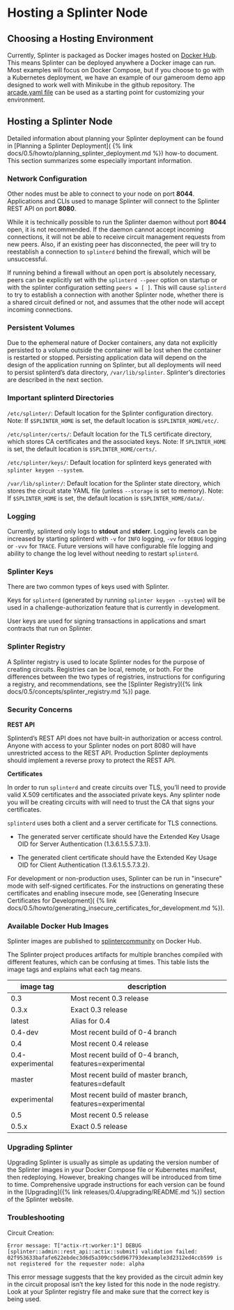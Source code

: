 # Hosting a Splinter Node

<!--
  Copyright 2018-2020 Cargill Incorporated
  Licensed under Creative Commons Attribution 4.0 International License
  https://creativecommons.org/licenses/by/4.0/
-->

## Choosing a Hosting Environment

Currently, Splinter is packaged as Docker images hosted on
[Docker Hub](https://hub.docker.com/u/splintercommunity/). This means
Splinter can be deployed anywhere a Docker image can run. Most examples will
focus on Docker Compose, but if you choose to go with a Kubernetes
deployment, we have an example of our gameroom demo app designed to work well
with Minikube in the github repository. The [arcade.yaml
file](https://github.com/Cargill/splinter/blob/master/docker/kubernetes/arcade.yaml)
can be used as a starting
point for customizing your environment.

## Hosting a Splinter Node

Detailed information about planning your Splinter deployment can be found in
[Planning a Splinter Deployment](
{% link docs/0.5/howto/planning_splinter_deployment.md %})
how-to document. This section summarizes some especially important information.

### Network Configuration

Other nodes must be able to connect to your node on port **8044**.
Applications and CLIs used to manage Splinter will connect to the Splinter REST
API on port **8080**.

While it is technically possible to run the Splinter daemon without port
**8044** open, it is not recommended. If the daemon cannot accept incoming
connections, it will not be able to receive circuit management requests from new
peers. Also, if an existing peer has disconnected, the peer will try to
reestablish a connection to `splinterd` behind the firewall, which will be
unsuccessful.

If running behind a firewall without an open port is absolutely necessary, peers
can be explicitly set with the `splinterd --peer` option on startup or with the
splinter configuration setting `peers = [ ]`. This will cause `splinterd` to try
to establish a connection with another Splinter node, whether there is a
shared circuit defined or not, and assumes that the other node will accept
incoming connections.

### Persistent Volumes

Due to the ephemeral nature of Docker containers, any data not explicitly
persisted to a volume outside the container will be lost when the container is
restarted or stopped. Persisting application data will depend on the design of
the application running on Splinter, but all deployments will need to persist
splinterd’s data directory, `/var/lib/splinter`. Splinter’s directories are
described in the next section.


### Important splinterd Directories

`/etc/splinter/`:
Default location for the Splinter configuration directory. Note: If
`$SPLINTER_HOME` is set, the default location is `$SPLINTER_HOME/etc/`.

`/etc/splinter/certs/`:
Default location for the TLS certificate directory, which stores CA certificates
and the associated keys. Note: If `SPLINTER_HOME` is set, the default location
is `$SPLINTER_HOME/certs/`.

`/etc/splinter/keys/`:
Default location for splinterd keys generated with `splinter keygen --system`.

`/var/lib/splinter/`:
Default location for the Splinter state directory, which stores the circuit
state YAML file (unless `--storage`  is  set  to  memory). Note: If
`$SPLINTER_HOME` is set, the default location is `$SPLINTER_HOME/data/`.

### Logging

Currently, splinterd only logs to **stdout** and **stderr**. Logging levels can
be increased by starting splinterd with `-v` for `INFO` logging, `-vv` for
`DEBUG` logging or `-vvv` for `TRACE`. Future versions will have configurable
file logging and ability to change the log level without needing to restart
`splinterd`.


### Splinter Keys

There are two common types of keys used with Splinter.

Keys for `splinterd` (generated by running `splinter keygen --system`) will be
used in a challenge-authorization feature that is currently in development.

User keys are used for signing transactions in applications and smart contracts
that run on Splinter.

### Splinter Registry

A Splinter registry is used to locate Splinter nodes for the purpose of creating
circuits. Registries can be local, remote, or both. For the differences between
the two types of registries, instructions for configuring a registry, and
recommendations, see the
[Splinter Registry]({% link docs/0.5/concepts/splinter_registry.md %})
page.


### Security Concerns

**REST API**

Splinterd’s REST API does not have built-in authorization or access control.
Anyone with access to your Splinter nodes on port 8080 will have unrestricted
access to the REST API. Production Splinter deployments should implement a
reverse proxy to protect the REST API.

**Certificates**

In order to run `splinterd` and create circuits over TLS, you’ll need to provide
valid X.509 certificates and the associated private keys. Any splinter node you
will be creating circuits with will need to trust the CA that signs your
certificates.

`splinterd` uses both a client and a server certificate for TLS
connections.

* The generated server certificate should have the Extended Key Usage
  OID for Server Authentication (1.3.6.1.5.5.7.3.1).

* The generated client certificate should have the Extended Key Usage
  OID for Client Authentication (1.3.6.1.5.5.7.3.2).

For development or non-production uses, Splinter can be run in "insecure" mode
with self-signed certificates. For the instructions on generating these
certificates and enabling insecure mode, see
[Generating Insecure Certificates for Development](
{% link docs/0.5/howto/generating_insecure_certificates_for_development.md %}).

### Available Docker Hub Images

Splinter images are published to
[splintercommunity](https://hub.docker.com/u/splintercommunity) on Docker Hub.

The Splinter project produces artifacts for multiple branches compiled with
different features, which can be confusing at times. This table lists the
image tags and explains what each tag means.

| image tag        | description                                               |
|------------------|-----------------------------------------------------------|
| 0.3              | Most recent 0.3 release                                   |
| 0.3.x            | Exact 0.3 release                                         |
| latest           | Alias for 0.4                                             |
| 0.4-dev          | Most recent build of 0-4 branch                           |
| 0.4              | Most recent 0.4 release                                   |
| 0.4-experimental | Most recent build of 0-4 branch, features=experimental    |
| master           | Most recent build of master branch, features=default      |
| experimental     | Most recent build of master branch, features=experimental |
| 0.5              | Most recent 0.5 release                                   |
| 0.5.x            | Exact 0.5 release                                         |

### Upgrading Splinter

Upgrading Splinter is usually as simple as updating the version number of the
Splinter images in your Docker Compose file or Kubernetes manifest, then
redeploying. However, breaking changes will be introduced from time to time.
Comprehensive upgrade instructions for each version can be found in the
[Upgrading]({% link releases/0.4/upgrading/README.md %})
section of the Splinter website.

### Troubleshooting

Circuit Creation:

```
Error message: T["actix-rt:worker:1"] DEBUG [splinter::admin::rest_api::actix::submit] validation failed: 02f953633bafafe622ebdec3d6d5a309cc5dd967793dexample3d2312ed4ccb599 is not registered for the requester node: alpha
```

This error message suggests that the key provided as the circuit admin key in the
circuit proposal isn’t the key listed for this node in the node registry.
Look at your Splinter registry file and make sure that the correct key is
being used.

